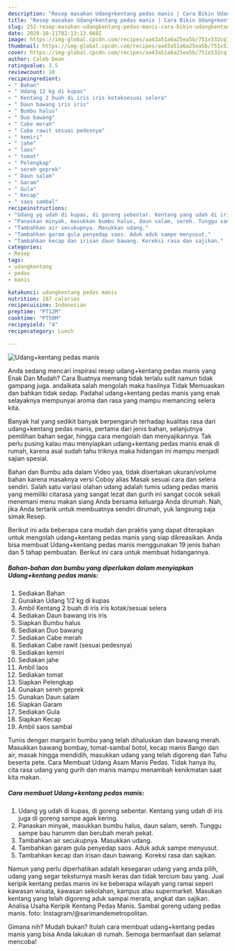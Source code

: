 ```yaml
---
description: "Resep masakan Udang+kentang pedas manis | Cara Bikin Udang+kentang pedas manis Yang Enak Banget"
title: "Resep masakan Udang+kentang pedas manis | Cara Bikin Udang+kentang pedas manis Yang Enak Banget"
slug: 252-resep-masakan-udangkentang-pedas-manis-cara-bikin-udangkentang-pedas-manis-yang-enak-banget
date: 2020-10-11T02:13:13.668Z
image: https://img-global.cpcdn.com/recipes/aa43a51a6a25ea5b/751x532cq70/udangkentang-pedas-manis-foto-resep-utama.jpg
thumbnail: https://img-global.cpcdn.com/recipes/aa43a51a6a25ea5b/751x532cq70/udangkentang-pedas-manis-foto-resep-utama.jpg
cover: https://img-global.cpcdn.com/recipes/aa43a51a6a25ea5b/751x532cq70/udangkentang-pedas-manis-foto-resep-utama.jpg
author: Caleb Dean
ratingvalue: 3.5
reviewcount: 10
recipeingredient:
- " Bahan"
- " Udang 12 kg di kupas"
- " Kentang 2 buah di iris iris kotaksesuai selera"
- " Daun bawang iris iris"
- " Bumbu halus"
- " Duo bawang"
- " Cabe merah"
- " Cabe rawit sesuai pedesnya"
- " kemiri"
- " jahe"
- " laos"
- " tomat"
- " Pelengkap"
- " sereh geprek"
- " Daun salam"
- " Garam"
- " Gula"
- " Kecap"
- " saos sambal"
recipeinstructions:
- "Udang yg udah di kupas, di goreng sebentar. Kentang yang udah di iris juga di goreng sampe agak kering."
- "Panaskan minyak, masukkan bumbu halus, daun salam, sereh. Tunggu sampe bau harumm dan berubah merah pekat."
- "Tambahkan air secukupnya. Masukkan udang."
- "Tambahkan garam gula penyedap saos. Aduk aduk sampe menyusut."
- "Tambahkan kecap dan irisan daun bawang. Koreksi rasa dan sajikan."
categories:
- Resep
tags:
- udangkentang
- pedas
- manis

katakunci: udangkentang pedas manis 
nutrition: 287 calories
recipecuisine: Indonesian
preptime: "PT12M"
cooktime: "PT50M"
recipeyield: "4"
recipecategory: Lunch

---
```



![Udang+kentang pedas manis](https://img-global.cpcdn.com/recipes/aa43a51a6a25ea5b/751x532cq70/udangkentang-pedas-manis-foto-resep-utama.jpg)

Anda sedang mencari inspirasi resep udang+kentang pedas manis yang Enak Dan Mudah? Cara Buatnya memang tidak terlalu sulit namun tidak gampang juga. andaikata salah mengolah maka hasilnya Tidak Memuaskan dan bahkan tidak sedap. Padahal udang+kentang pedas manis yang enak selayaknya mempunyai aroma dan rasa yang mampu memancing selera kita.

Banyak hal yang sedikit banyak berpengaruh terhadap kualitas rasa dari udang+kentang pedas manis, pertama dari jenis bahan, selanjutnya pemilihan bahan segar, hingga cara mengolah dan menyajikannya. Tak perlu pusing kalau mau menyiapkan udang+kentang pedas manis enak di rumah, karena asal sudah tahu triknya maka hidangan ini mampu menjadi sajian spesial.

Bahan dan Bumbu ada dalam Video yaa, tidak disertakan ukuran/volume bahan karena masaknya versi Coboy alias Masak sesuai cara dan selera sendiri. Salah satu variasi olahan udang adalah tumis udang pedas manis yang memiliki citarasa yang sangat lezat dan gurih ini sangat cocok sekali menemani menu makan siang Anda bersama keluarga Anda dirumah. Nah, jika Anda tertarik untuk membuatnya sendiri dirumah, yuk langsung saja simak Resep.


Berikut ini ada beberapa cara mudah dan praktis yang dapat diterapkan untuk mengolah udang+kentang pedas manis yang siap dikreasikan. Anda bisa membuat Udang+kentang pedas manis menggunakan 19 jenis bahan dan 5 tahap pembuatan. Berikut ini cara untuk membuat hidangannya.

<!--inarticleads1-->

##### Bahan-bahan dan bumbu yang diperlukan dalam menyiapkan Udang+kentang pedas manis:

1. Sediakan  Bahan
1. Gunakan  Udang 1/2 kg di kupas
1. Ambil  Kentang 2 buah di iris iris kotak/sesuai selera
1. Sediakan  Daun bawang iris iris
1. Siapkan  Bumbu halus
1. Sediakan  Duo bawang
1. Sediakan  Cabe merah
1. Sediakan  Cabe rawit (sesuai pedesnya)
1. Sediakan  kemiri
1. Sediakan  jahe
1. Ambil  laos
1. Sediakan  tomat
1. Siapkan  Pelengkap
1. Gunakan  sereh geprek
1. Gunakan  Daun salam
1. Siapkan  Garam
1. Sediakan  Gula
1. Siapkan  Kecap
1. Ambil  saos sambal


Tumis dengan margarin bumbu yang telah dihaluskan dan bawang merah. Masukkan bawang bombay, tomat-sambal botol, kecap manis Bango dan air, masak hingga mendidih, masukkan udang yang telah digoreng dan Tahu beserta pete. Cara Membuat Udang Asam Manis Pedas. Tidak hanya itu, cita rasa udang yang gurih dan manis mampu menambah kenikmatan saat kita makan. 

<!--inarticleads2-->

##### Cara membuat Udang+kentang pedas manis:

1. Udang yg udah di kupas, di goreng sebentar. Kentang yang udah di iris juga di goreng sampe agak kering.
1. Panaskan minyak, masukkan bumbu halus, daun salam, sereh. Tunggu sampe bau harumm dan berubah merah pekat.
1. Tambahkan air secukupnya. Masukkan udang.
1. Tambahkan garam gula penyedap saos. Aduk aduk sampe menyusut.
1. Tambahkan kecap dan irisan daun bawang. Koreksi rasa dan sajikan.


Namun yang perlu diperhatikan adalah kesegaran udang yang anda pilih, udang yang segar teksturnya masih keras dan tidak tercium bau yang. Jual keripik kentang pedas manis ini ke beberapa wilayah yang ramai seperi kawasan wisata, kawasan sekolahan, kampus atau supermarket. Masukan kentang yang telah digoreng aduk sampai merata, angkat dan sajikan. Analisa Usaha Keripik Kentang Pedas Manis. Sambal goreng udang pedas manis. foto: Instagram/@sarimandemetropolitan. 

Gimana nih? Mudah bukan? Itulah cara membuat udang+kentang pedas manis yang bisa Anda lakukan di rumah. Semoga bermanfaat dan selamat mencoba!
